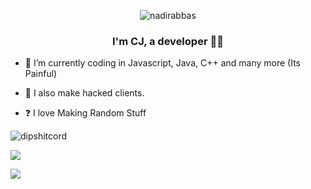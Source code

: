 <p align="center"> <img src="https://komarev.com/ghpvc/?username=ThnksCJ&label=Profile%20views&color=0e75b6&style=flat&show_icons=true&theme=radical" alt="nadirabbas" /> </p>

### <div align="center">I'm CJ, a developer 👨‍💻</div>  
  

- 🌱 I’m currently coding in Javascript, Java, C++ and many more (Its Painful)
  
  
- 🤖 I also make hacked clients.
  

- ❓ I love Making Random Stuff

![dipshitcord](https://discord.c99.nl/widget/theme-2/644210317861191680.png)

![](https://github-readme-stats.vercel.app/api/top-langs/?username=ThnksCJ&layout=compact&show_icons=true&theme=radical)

![](https://github-readme-stats.vercel.app/api?username=ThnksCJ&show_icons=true&theme=radical)


